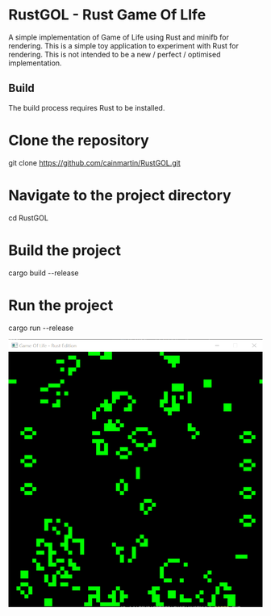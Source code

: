 # RustGOL - Rust Game Of LIfe

A simple implementation of Game of Life using Rust and minifb for rendering. 
This is a simple toy application to experiment with Rust for rendering. This is not
intended to be a new / perfect / optimised implementation. 

## Build
The build process requires Rust to be installed.

# Clone the repository
git clone https://github.com/cainmartin/RustGOL.git

# Navigate to the project directory
cd RustGOL

# Build the project
cargo build --release

# Run the project
cargo run --release

![Description of the screenshot](screenshots/screenshot_001.png)
